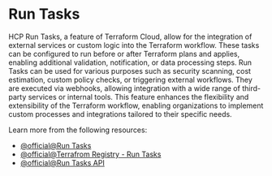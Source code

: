 # Run Tasks

HCP Run Tasks, a feature of Terraform Cloud, allow for the integration of external services or custom logic into the Terraform workflow. These tasks can be configured to run before or after Terraform plans and applies, enabling additional validation, notification, or data processing steps. Run Tasks can be used for various purposes such as security scanning, cost estimation, custom policy checks, or triggering external workflows. They are executed via webhooks, allowing integration with a wide range of third-party services or internal tools. This feature enhances the flexibility and extensibility of the Terraform workflow, enabling organizations to implement custom processes and integrations tailored to their specific needs. 

Learn more from the following resources:

- [@official@Run Tasks](https://developer.hashicorp.com/terraform/cloud-docs/workspaces/settings/run-tasks)
- [@official@Terrafrom Registry - Run Tasks](https://registry.terraform.io/browse/run-tasks)
- [@official@Run Tasks API](https://developer.hashicorp.com/terraform/cloud-docs/api-docs/run-tasks/run-tasks)